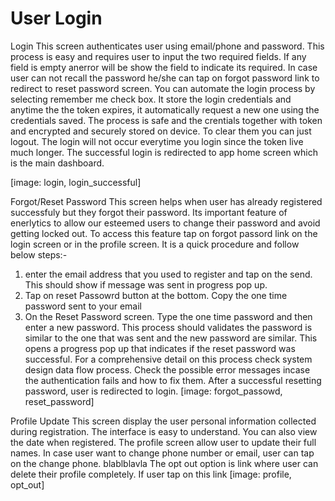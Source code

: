 # User Login

Login
This screen authenticates user using email/phone and password. This process is easy and requires user to input the two required fields. If any field is empty anerror will be show the field to indicate its required.
In case user can not recall the password he/she can tap on forgot password link to redirect to reset password screen. You can automate the login
process by selecting remember me check box. It store the login credentials and anytime the the token expires, it automatically request a new one using the credentials saved. The process is safe and the crentials together with 
token and encrypted and securely stored on device. To clear them you can just logout. The login will not occur everytime you login since the token live much longer.
The successful login is redirected to app home screen which is the main dashboard.

[image: login, login_successful]



Forgot/Reset Password
This screen helps when user has already registered successfuly but they forgot their password. Its important feature of enerlytics to allow our esteemed users to change their
password and avoid getting locked out. To access this feature tap on forgot passord link on the login screen or in the profile screen. It is a quick procedure and follow below steps:-
1. enter the email address that you used to register and tap on the send. This should show if message was sent in progress pop up.
2. Tap on reset Passowrd button at the bottom. Copy the one time password sent to your email
3. On the Reset Password screen. Type the one time password and then enter a new password. This process should validates the password is similar to the one that was sent and the new password
are similar. This opens a progress pop up that indicates if the reset password was successful.
For a comprehensive detail on this process check system design data flow process. Check the possible error messages incase the authentication fails and how to fix them.
After a successful resetting password, user is redirected to login.
[image: forgot_passowd, reset_password]



Profile Update
This screen display the user personal information collected during registration. The interface is easy to understand.  You can also view the date when registered.
The profile screen allow user to update their full names. In case user want to change phone number or email, user can tap on the change phone. 
blablblavla
The opt out option is link where user can delete their profile completely. If user tap on this link
[image: profile, opt_out]
